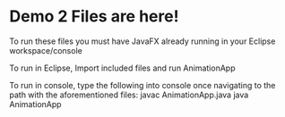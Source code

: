 # Demo 2 Files are here!

To run these files you must have JavaFX already running in your Eclipse workspace/console

To run in Eclipse, Import included files and run AnimationApp

To run in console, type the following into console once navigating to the path with the aforementioned files:
javac AnimationApp.java
java AnimationApp 
